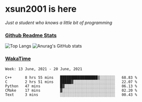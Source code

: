 # xsun2001 is here

*Just a student who knows a little bit of programming*

### [Github Readme Stats](https://github.com/anuraghazra/github-readme-stats)

![Top Langs](https://github-readme-stats.vercel.app/api/top-langs/?username=xsun2001&layout=compact&theme=radical) ![Anurag's GitHub stats](https://github-readme-stats.vercel.app/api?username=xsun2001&show_icons=true&theme=radical)

### [WakaTime](https://wakatime.com)

<!--START_SECTION:waka-->
```text
Week: 13 June, 2021 - 20 June, 2021

C++      8 hrs 55 mins   █████████████████▒░░░░░░░   68.83 % 
C        2 hrs 51 mins   █████▓░░░░░░░░░░░░░░░░░░░   22.07 % 
Python   47 mins         █▓░░░░░░░░░░░░░░░░░░░░░░░   06.13 % 
CMake    17 mins         ▓░░░░░░░░░░░░░░░░░░░░░░░░   02.20 % 
Text     3 mins          ░░░░░░░░░░░░░░░░░░░░░░░░░   00.43 % 
```
<!--END_SECTION:waka-->
